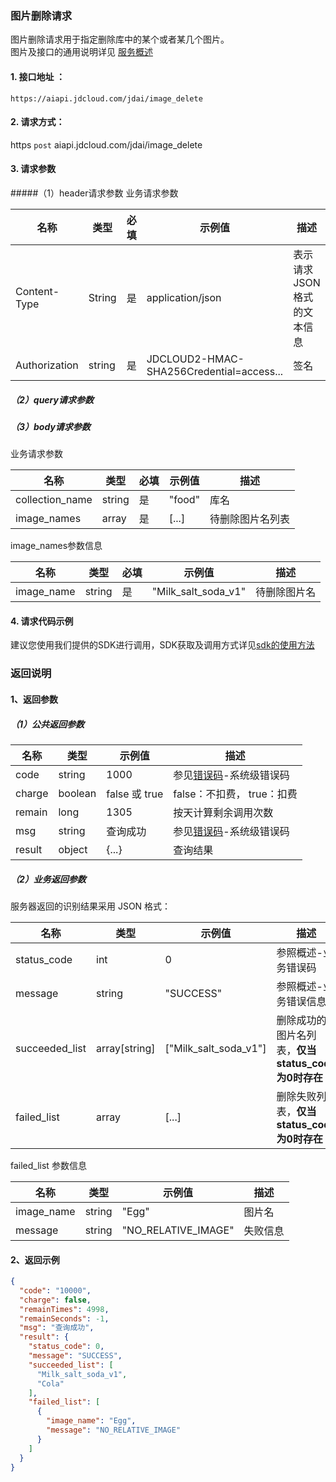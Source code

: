 ### 图片删除请求
图片删除请求用于指定删除库中的某个或者某几个图片。<br>图片及接口的通用说明详见 [服务概述](API-Reference.md)

#### 1. 接口地址 ：

```
https://aiapi.jdcloud.com/jdai/image_delete
```

#### 2. 请求方式：

https `post` aiapi.jdcloud.com/jdai/image_delete

#### 3. 请求参数

#####（1）header请求参数
业务请求参数

名称 | 类型 | 必填 | 示例值 | 描述
------|------|-----|-----|-----
Content-Type | String | 是 | application/json| 表示请求JSON格式的文本信息
Authorization | string | 是 | JDCLOUD2-HMAC-SHA256Credential=access... | 签名

##### （2）query请求参数

##### （3）body请求参数

业务请求参数

名称 | 类型 | 必填 | 示例值 | 描述
------|-----|-----|-----|-----
collection_name | string | 是 | "food" | 库名
image_names| array| 是 | [...] | 待删除图片名列表

image_names参数信息

名称 | 类型 | 必填 | 示例值 | 描述
------|-----|-----|-----|-----
image_name| string| 是 | "Milk_salt_soda_v1" | 待删除图片名

#### 4. 请求代码示例
建议您使用我们提供的SDK进行调用，SDK获取及调用方式详见[sdk的使用方法](../Operation-Guide/Use-Sdk.md)

### 返回说明
#### 1、返回参数

##### （1）公共返回参数

名称 | 类型 | 示例值 | 描述
------|------|-----|-----
code | string | 1000 | 参见[错误码](Error-Code.md)-系统级错误码
charge | boolean | false 或 true | false：不扣费， true：扣费
remain | long | 1305 | 按天计算剩余调用次数
msg | string | 查询成功 | 参见[错误码](Error-Code.md)-系统级错误码
result | object | {...} | 查询结果


##### （2）业务返回参数
服务器返回的识别结果采用 JSON 格式：

名称 | 类型 | 示例值 | 描述
------|-----|-----|-----
status_code| int | 0 | 参照概述-业务错误码
message | string | "SUCCESS" | 参照概述-业务错误信息  
succeeded_list | array[string] | ["Milk_salt_soda_v1"] | 删除成功的图片名列表，**仅当status_code为0时存在**
failed_list | array | [...] | 删除失败列表，**仅当status_code为0时存在**

failed_list 参数信息

名称 | 类型 | 示例值 | 描述
------|-----|-----|-----
image_name | string | "Egg" | 图片名
message | string | "NO_RELATIVE_IMAGE" | 失败信息

#### 2、返回示例

```JSON
{
  "code": "10000",
  "charge": false,
  "remainTimes": 4998,
  "remainSeconds": -1,
  "msg": "查询成功",
  "result": {
    "status_code": 0,
    "message": "SUCCESS",
    "succeeded_list": [
      "Milk_salt_soda_v1",
      "Cola"
    ],
    "failed_list": [
      {
        "image_name": "Egg",
        "message": "NO_RELATIVE_IMAGE"
      }
    ]
  }
}
```